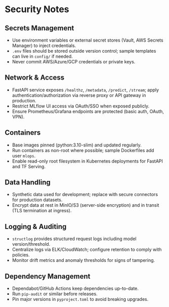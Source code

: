 # Security Notes

## Secrets Management
- Use environment variables or external secret stores (Vault, AWS Secrets Manager) to inject credentials.
- `.env` files should be stored outside version control; sample templates can live in `config/` if needed.
- Never commit AWS/Azure/GCP credentials or private keys.

## Network & Access
- FastAPI service exposes `/healthz`, `/metadata`, `/predict`, `/stream`; apply authentication/authorization via reverse proxy or API gateway in production.
- Restrict MLflow UI access via OAuth/SSO when exposed publicly.
- Ensure Prometheus/Grafana endpoints are protected (basic auth, OAuth, VPN).

## Containers
- Base images pinned (python:3.10-slim) and updated regularly.
- Run containers as non-root where possible; sample Dockerfiles add user `mlops`.
- Enable read-only root filesystem in Kubernetes deployments for FastAPI and TF Serving.

## Data Handling
- Synthetic data used for development; replace with secure connectors for production datasets.
- Encrypt data at rest in MinIO/S3 (server-side encryption) and in transit (TLS termination at ingress).

## Logging & Auditing
- `structlog` provides structured request logs including model version/threshold.
- Centralize logs via ELK/CloudWatch; configure retention to comply with policies.
- Monitor drift metrics and anomaly thresholds for signs of tampering.

## Dependency Management
- Dependabot/GitHub Actions keep dependencies up-to-date.
- Run `pip-audit` or similar before releases.
- Pin major versions in `pyproject.toml` to avoid breaking upgrades.
